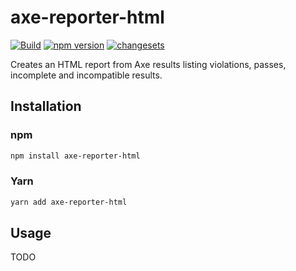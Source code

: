 # axe-reporter-html

[![Build](https://github.com/Widen/axe-reporter-html/actions/workflows/build.yml/badge.svg)](https://github.com/Widen/axe-reporter-html/actions/workflows/build.yml)
[![npm version](https://img.shields.io/npm/v/axe-reporter-html)](https://www.npmjs.com/package/axe-reporter-html)
[![changesets](https://img.shields.io/badge/maintained%20with-changesets-blue)](https://github.com/atlassian/changesets)

Creates an HTML report from Axe results listing violations, passes, incomplete and incompatible results.

## Installation

### npm

```sh
npm install axe-reporter-html
```

### Yarn

```sh
yarn add axe-reporter-html
```

## Usage

TODO

